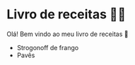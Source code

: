 # Livro de receitas :man_cook:

Olá! Bem vindo ao meu livro de receitas :wave:

- Strogonoff de frango
- Pavês
